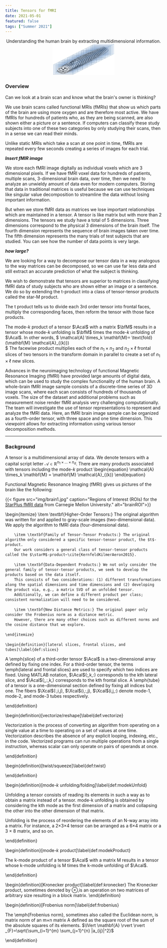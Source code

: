 ```yaml
---
title: Tensors for fMRI
date: 2021-05-01
featured: false
tags: ["Summer 2021"]
---
```


<p align="center">
Understanding the human brain by extracting multidimensional information.

 
<img width="200" height="100" src="img/tensor_neuroimaging_draft1.jpg">
</p>


<!--more-->

### Overview
Can we look at a brain scan and know what the brain's owner is thinking?

We use brain scans called functional MRIs (fMRIs) that show us which parts of the brain are using more oxygen and are therefore most active. We have fMRIs for hundreds of patients who, as they are being scanned, are also shown either a picture or a sentence. If computers can classify these study subjects into one of these two categories by only studying their scans, then in a sense we can read their minds.

Unlike static MRIs which take a scan at one point in time, fMRIs are repeated every few seconds creating a series of images for each trial. 

***Insert fMIR image***

We store each fMRI image digitally as individual voxels which are 3 dimensional pixels. If we have fMRI voxel data for hundreds of patients, multiple scans, 3-dimensional brain data, over time, then we need to analyze an unwieldy amount of data even for modern computers. Storing that data in traditional matrices is useful because we can use techniques like singular value decomposition to streamline the data without losing important information.

But when we store fMRI data as matrices we lose important relationships which are maintained in a tensor.  A tensor is like matrix but with more than 2 dimensions.  The tensors we study have a total of 5 dimensions.  Three dimensions correspond to the physical 3 dimensions of the brain itself.  The fourth dimension represents the sequence of brain images taken over time.  The fifth dimension represents the many trials of test subjects that are studied.  You can see how the number of data points is very large.  

***how large?***

We are looking for a way to decompose our tensor data in a way analogous to the way matrices can be decomposed, so we can use far less data and still extract an accurate prediction of what the subject is thinking.


We wish to demonstrate that tensors are superior to matrices in classifying fMRI data of study subjects who are shown either an image or a sentence.  We do so by extending the t-product into a class of tensor-tensor products called the star-M product.  

The t product tells us to divide each 3rd order tensor into frontal faces, multiply the corresponding faces, then reform the tensor with those face products.  

The mode-$k$ product of a tensor $\Acal$ with a matrix $\bfM$ results in a tensor whose mode-$k$ unfolding is $\bfM$ times the mode-$k$ unfolding of $\Acal$. In other words, 
    $
    \mathcal{A] \times_k \mathbf{M}= \text{fold}(\mathbf{M} \mathcal{A}_{(k)})  
    $
The facewise product multiplies each of the $n_1\times n_2$ and $n_2\times \ell$ frontal slices of two tensors in the transform domain in parallel to create a set of $n_1\times\ell$ new slices.



Advances in the neuroimaging technology of functional Magnetic Resonance Imaging (fMRI) have provided large amounts of digital data, which can be used to study the complex functionality of the human brain. A whole-brain fMRI image sample consists of a discrete-time series of 3D image scans, where each scan consists of hundreds of thousands of voxels. The size of the dataset and additional problems such as measurement noise render fMRI analysis very challenging computationally. The team will investigate the use of tensor representations to represent and analyze the fMRI data. Here, an fMRI brain image sample can be organized as a fourth-order tensor, with three space and one time dimension. This viewpoint allows for extracting information using various tensor decomposition methods.

---
### Background

A tensor is a multidimensional array of data. We denote tensors with a capital script letter $\mathcal{A} \in \mathbb{R}^{n_1\times \dots \times n_d}$.
There are many products associated with tensors including the mode-$k$ product
\begin{equation}
\mathcal{A} \times_k \mathbf{M} = \mathbf{M} \mathcal{A}_{(k)}
\end{equation}

Functional Magnetic Resonance Imaging (fMRI) gives us pictures of the brain like the following:


{{< figure src="img/brain1.jpg" caption="Regions of Interest (ROIs) for the [StarPlus fMRI data](http://www.cs.cmu.edu/afs/cs.cmu.edu/project/theo-81/www/) from Carnegie Mellon University." alt="brainROI">}}

\begin{itemize}
        \item \textbf{Higher-Order Tensors:} The original algorithm was written for and applied to gray-scale images (two-dimensional data).  
        We apply the algorithm to fMRI data (four-dimensional data).  
        
        \item \textbf{Family of Tensor-Tensor Products:} The original algorithm only considered a specific tensor-tensor product, the $t$-product.  
        Our work considers a general class of tensor-tensor products called the $\starM$-product~\cite{KernfeldKilmerAeron2015}.  
        
        \item \textbf{Data-Dependent Products:} We not only consider the general family of tensor-tensor products, we seek to develop the products based on the data itself.  
        This consists of two considerations: (1) different transformations along the spatial dimensions and time dimensions and (2) developing the product via, e.g., a matrix SVD of an unfolded tensor. 
        Additionally, we can define a different product per class; consistent normalization will need to be considered. 
        
        \item \textbf{New Distance Metrics:} The original paper only consider the Frobenius norm as a distance metric.  
        However, there are many other choices such as different norms and the cosine distance that we explore. 

    \end{itemize}
    
    \begin{definition}[lateral slices, frontal slices, and tubes]\label{def:slices}

A \emph{slice} of a third-order tensor $\Acal$ is a two-dimensional array defined by fixing one index. For a third-order tensor, the terms \emph{lateral and frontal slices} are used to specify which two indices are fixed. Using MATLAB notation, $\Acal$(;,k,:) corresponds to the kth lateral slice, and $\Acal$(;,:,k,) corresponds to the kth frontal slice.  A \emph{tube} of a tensor is a one-dimensional section defined by fixing all indices but one.  The fibers $\Xcal$(:,i,j), $\Xcal$(i,:,j), $\Xcal$(i,j,:) denote mode-1, mode-2, and mode-3 tubes respectively.  

\end{definition}

\begin{definition}[vectorize/reshape]\label{def:vectorize}

Vectorization is the process of converting an algorithm from operating on a single value at a time to operating on a set of values at one time. 
Vectorization describes the absence of any explicit looping, indexing, etc., in the code.
Vectorized programs can run multiple operations from a single instruction, whereas scalar can only operate on pairs of operands at once.

\end{definition}

\begin{definition}[twist/squeeze]\label{def:twist}

\end{definition}


\begin{definition}[mode-$k$ unfolding/folding]\label{def:modekUnfold}

Unfolding a tensor consists of reading its elements in such a way as to obtain a matrix instead of a tensor. mode-k unfolding is obtained by considering the kth mode as the first dimension of a matrix and collapsing the other into the other dimension of that matrix. 

Unfolding is the process of reordering the elements of an N-way array into a matrix. For instance, a 2×3×4 tensor can be arranged as a 6×4 matrix or a 3 × 8 matrix, and so on. 

\end{definition}


\begin{definition}[mode-$k$ product]\label{def:modekProduct}

The k-mode product of a tensor $\Acal$ with a matrix M results in a tensor whose k-mode unfolding is M times the k-mode unfolding of $\Acal$. 

\end{definition}

\begin{definition}[Kronecker product]\label{def:kronecker}
 The Kronecker product, sometimes denoted by $\otimes$,is an operation on two matrices of arbitrary size resulting in a block matrix. 
\end{definition}

\begin{definition}[Frobenius norm]\label{def:frobenius}

The \emph{Frobenius norm}, sometimes also called the Euclidean norm, is matrix norm of an m×n matrix A defined as the square root of the sum of the absolute squares of its elements. $\lVert \mathbf{A}  \rvert \rvert _{F}=\sqrt{\sum_{i=1}^{m} \sum_{j=1}^{n} |a_{ij}|^2}$

\end{definition}



